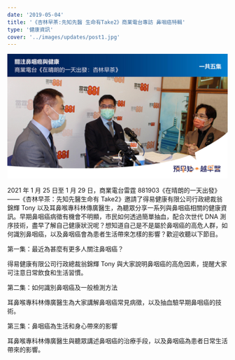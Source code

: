 ```yaml
---
date: '2019-05-04'
title: '《杏林早茶:先知先醫 生命有Take2》商業電台專訪 鼻咽癌特輯'
type: '健康資訊'
cover: '../images/updates/post1.jpg'
---
```


![post](../images/updates/post1.jpg)

2021 年 1 月 25 日至 1 月 29 日，商業電台雷霆 881903《在晴朗的一天出發》——《杏林早茶：先知先醫生命有 Take2》邀請了得易健康有限公司行政總裁翁錦輝 Tony 以及耳鼻喉專科林傳廣醫生，為聽眾分享一系列與鼻咽癌相關的健康資訊。早期鼻咽癌病徵有機會不明顯，市民如何透過簡單抽血，配合次世代 DNA 測序技術，盡早了解自己健康狀況呢？想知道自己是不是屬於鼻咽癌的高危人群，如何識別鼻咽癌，以及鼻咽癌會為患者生活帶來怎樣的影響？歡迎收聽以下節目。

第一集：最近為甚麼有更多人關注鼻咽癌？

得易健康有限公司行政總裁翁錦輝 Tony 與大家說明鼻咽癌的高危因素，提醒大家可注意日常飲食和生活習慣。

第二集：如何識別鼻咽癌及一般檢測方法

耳鼻喉專科林傳廣醫生為大家講解鼻咽癌常見病徵，以及抽血驗早期鼻咽癌的技術。

第三集：鼻咽癌為生活和身心帶來的影響

耳鼻喉專科林傳廣醫生與聽眾講述鼻咽癌的治療手段，以及鼻咽癌為患者日常生活帶來的影響。
